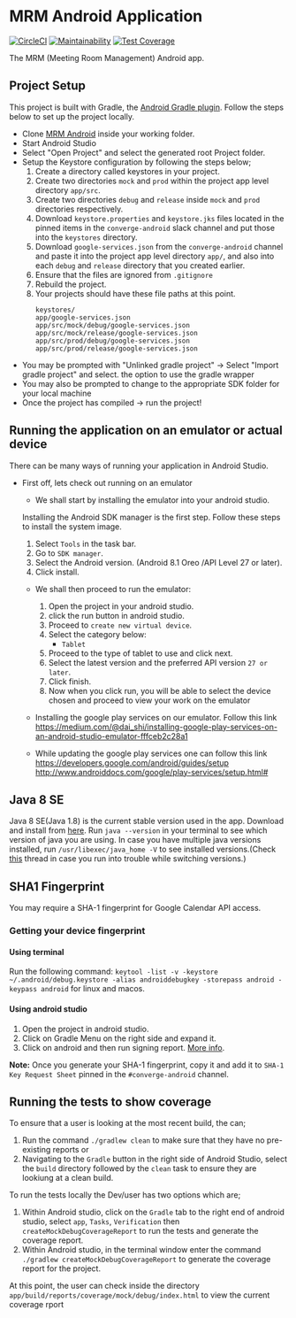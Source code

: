# MRM Android Application
[![CircleCI](https://circleci.com/gh/andela/mrm-mobile/tree/develop.svg?style=svg)](https://circleci.com/gh/andela/mrm-mobile/tree/develop) [![Maintainability](https://api.codeclimate.com/v1/badges/a333e35d4f89a6b3283b/maintainability)](https://codeclimate.com/repos/5b164ef55882d702b20005b2/maintainability) [![Test Coverage](https://api.codeclimate.com/v1/badges/a333e35d4f89a6b3283b/test_coverage)](https://codeclimate.com/repos/5b164ef55882d702b20005b2/test_coverage)

The MRM (Meeting Room Management) Android app.

## Project Setup

This project is built with Gradle, the [Android Gradle plugin](http://tools.android.com/tech-docs/new-build-system/user-guide). Follow the steps below to set up the project locally.

* Clone [MRM Android](https://github.com/andela/mrm-mobile) inside your working folder.
* Start Android Studio
* Select "Open Project" and select the generated root Project folder.
* Setup the Keystore configuration by following the steps below;
    1. Create a directory called keystores in your project.
    2. Create two directories `mock` and `prod` within the project app level directory `app/src`.
    3. Create two directories `debug` and `release` inside `mock` and `prod` directories respectively.
    4. Download `keystore.properties` and `keystore.jks` files located in the pinned items in the `converge-android` slack channel and put those into the `keystores` directory.
    5. Download `google-services.json` from the `converge-android` channel and paste it into the project app level directory `app/`, and also into each `debug` and `release` directory that you created earlier.
    6. Ensure that the files are ignored from `.gitignore`
    7. Rebuild the project.
    8. Your projects should have these file paths at this point.
        ```
        keystores/
        app/google-services.json
        app/src/mock/debug/google-services.json
        app/src/mock/release/google-services.json
        app/src/prod/debug/google-services.json
        app/src/prod/release/google-services.json
        ```
* You may be prompted with "Unlinked gradle project" -> Select "Import gradle project" and select.
the option to use the gradle wrapper
* You may also be prompted to change to the appropriate SDK folder for your local machine
* Once the project has compiled -> run the project!

## Running the application on an emulator or actual device

There can be many ways of running your application in Android Studio.
* First off, lets check out running on an emulator
    * We shall start by installing the emulator into your android studio.

    Installing the Android SDK manager is the first step. Follow these steps to install the system image.

     1. Select `Tools` in the task bar.
     2. Go to `SDK manager`.
     3. Select the Android version. (Android 8.1 Oreo /API Level 27 or later).
     4. Click install.

    * We shall then proceed to run the emulator:

        1. Open the project in your android studio.
        2. click the run button in android studio.
        3. Proceed to `create new virtual device`.
        4. Select the category below:
            - `Tablet`
        5. Proceed to the type of tablet to use and click next.
        6. Select the latest version and the preferred API version `27 or later`.
        7. Click finish.
        8. Now when you click run, you will be able to select the device chosen and proceed to view your work on the emulator

     * Installing the google play services on our emulator.
     Follow this link
     https://medium.com/@dai_shi/installing-google-play-services-on-an-android-studio-emulator-fffceb2c28a1

     * While updating the google play services one can follow this link
     https://developers.google.com/android/guides/setup
     http://www.androiddocs.com/google/play-services/setup.html#
     
## Java 8 SE
Java 8 SE(Java 1.8) is the current stable version used in the app. Download and install from [here](http://www.oracle.com/technetwork/java/javase/downloads/jdk8-downloads-2133151.html).
Run ``` java --version ``` in your terminal to see which version of java you are using. In case you have multiple java versions installed, run ``` /usr/libexec/java_home -V ``` to see installed versions.(Check [this](https://stackoverflow.com/questions/46513639/how-to-downgrade-java-from-9-to-8-on-a-macos-eclipse-is-not-running-with-java-9) thread in case you run into trouble while switching versions.)


## SHA1 Fingerprint
You may require a SHA-1 fingerprint for Google Calendar API access.

### Getting your device fingerprint
#### Using terminal
Run the following command:
``` keytool -list -v -keystore ~/.android/debug.keystore -alias androiddebugkey -storepass android -keypass android ``` for linux and macos.

#### Using android studio
1. Open the project in android studio.
2. Click on Gradle Menu on the right side and expand it.
3. Click on android and then run signing report.
[More info](https://medium.com/pen-bold-kiln-press/sha-1-android-studio-ec02fb893e72).

**Note:**  Once you generate your SHA-1 fingerprint, copy it and add it to ``` SHA-1 Key Request Sheet ``` pinned in the ``` #converge-android ``` channel.

## Running the tests to show coverage

To ensure that a user is looking at the most recent build, the can;
1. Run the command `./gradlew clean` to make sure that they have no pre-existing reports or
2. Navigating to the `Gradle` button in the right side of Android Studio, select the `build` directory followed by the `clean` task to ensure they are lookiung at a clean build.

To run the tests locally the Dev/user has two options which are;

1. Within Android studio, click on the `Gradle` tab to the right end of android studio, select `app`, `Tasks`, `Verification` then `createMockDebugCoverageReport` to run the tests and generate the coverage report.
2. Within Android studio, in the terminal window enter the command `./gradlew createMockDebugCoverageReport` to generate the coverage report for the project.

At this point, the user can check inside the directory `app/build/reports/coverage/mock/debug/index.html` to view the current coverage rport
